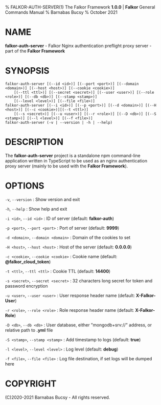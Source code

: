 % FALKOR-AUTH-SERVER(1) The Falkor Framework **1.0.0** | **Falkor** General Commands Manual
% Barnabas Bucsy
% October 2021

# NAME

**falkor-auth-server** - Falkor Nginx authentication preflight proxy server - part of the **Falkor Framework**

# SYNOPSIS

```
falkor-auth-server [(--id <id>)] [(--port <port>)] [(--domain <domain>)] [(--host <host>)] [(--cookie <cookie>)]
    [(--ttl <ttl>)] [(--secret <secret>)] [(--user <user>)] [(--role <role>)] [(--db <db>)] [(--stamp <stamp>)]
    [(--level <level>)] [(--file <file>)]
falkor-auth-server [(--i <id>)] [(--p <port>)] [(--d <domain>)] [(--H <host>)] [(--c <cookie>)][(--t <ttl>)] 
    [(--s <secret>)] [(--u <user>)] [(--r <role>)] [(--D <db>)] [(--S <stamp>)] [(--l <level>)] [(--f <file>)]
falkor-auth-server (-v | --version | -h | --help)
```

# DESCRIPTION

The **falkor-auth-server** project is a standalone npm command-line application written in TypeScript to be used as an nginx authentication proxy server (mainly to be used with the **Falkor Framework**).

# OPTIONS

`-v`, `--version`
:   Show version and exit

`-h`, `--help`
:   Show help and exit

`-i <id>`, `--id <id>`
:   ID of server  (default: **falkor-auth**)

`-p <port>`, `--port <port>`
:   Port of server  (default: **9999**)

`-d <domain>`, `--domain <domain>`
:   Domain of the cookies to set

`-H <host>`, `--host <host>`
:   Host of the server  (default: **0.0.0.0**)

`-c <cookie>`, `--cookie <cookie>`
:   Cookie name  (default: **@falkor_cloud_token**)

`-t <ttl>`, `--ttl <ttl>`
:   Cookie TTL  (default: **14400**)

`-s <secret>`, `--secret <secret>`
:   32 characters long secret for token and password encryption

`-u <user>`, `--user <user>`
:   User response header name  (default: **X-Falkor-User**)

`-r <role>`, `--role <role>`
:   Role response header name  (default: **X-Falkor-Role**)

`-D <db>`, `--db <db>`
:   User database, either "mongodb+srv://" address, or relative path to **.yml** file

`-S <stamp>`, `--stamp <stamp>`
:   Add timestamp to logs  (default: **true**)

`-l <level>`, `--level <level>`
:   Log level  (default: **debug**)

`-f <file>`, `--file <file>`
:   Log file destination, if set logs will be dumped here

# COPYRIGHT

(C)2020-2021 Barnabas Bucsy - All rights reserved.
